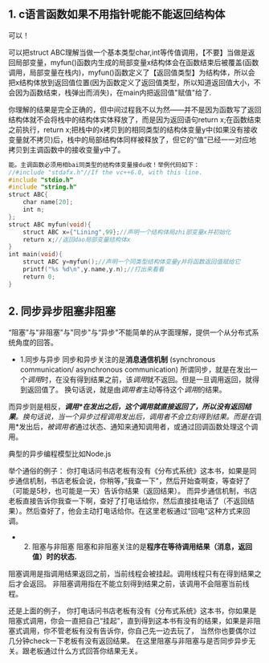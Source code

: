 ## 1. c语言函数如果不用指针呢能不能返回结构体

可以！

可以把struct ABC理解当做一个基本类型char,int等传值调用，【不要】当做是返回局部变量，myfun()函数内生成的局部变量x结构体会在函数结束后被覆盖(函数调用，局部变量在栈内)，myfun()函数定义了【返回值类型】为结构体，所以会把x结构体放到返回值位置(因为函数定义了返回值类型，所以知道返回值大小，不会因为函数结束，栈弹出而消失)，在main内把返回值&quot;赋值&quot;给了.

你理解的结果是完全正确的，但中间过程我不以为然——并不是因为函数写了返回结构体就不会将栈中的结构体实体释放了，而是因为返回语句return x;在函数结束之前执行，return x;把栈中的x拷贝到的相同类型的结构体变量y中(如果没有接收变量就不拷贝)后，栈中的局部结构体同样被释放了，但它的“值”已经一一对应地拷贝到主调函数中的接收变量y中了。

```c
能。主调函数必须用相bai同类型的结构体变量接du收！举例代码如下：
//#include "stdafx.h"//If the vc++6.0, with this line.
#include "stdio.h"
#include "string.h"
struct ABC{
    char name[20];
    int n;
};
struct ABC myfun(void){
    struct ABC x={"Lining",99};//声明一个结构体局zhi部变量x并初始化
    return x;//返回dao局部变量结构体x
}
int main(void){
    struct ABC y=myfun();//声明一个同类型结构体变量y并将函数返回值赋给它
    printf("%s %d\n",y.name,y.n);//打出来看看
    return 0;
}
```

## 2. 同步异步阻塞非阻塞

“阻塞”与"非阻塞"与"同步"与“异步"不能简单的从字面理解，提供一个从分布式系统角度的回答。
- 1.同步与异步
同步和异步关注的是**消息通信机制** (synchronous communication/ asynchronous communication)
所谓同步，就是在发出一个*调用*时，在没有得到结果之前，该*调用*就不返回。但是一旦调用返回，就得到返回值了。
换句话说，就是由*调用者*主动等待这个*调用*的结果。

而异步则是相反，***调用\*在发出之后，这个调用就直接返回了，所以没有返回结果**。换句话说，当一个异步过程调用发出后，调用者不会立刻得到结果。而是在*调用*发出后，*被调用者*通过状态、通知来通知调用者，或通过回调函数处理这个调用。

典型的异步编程模型比如Node.js

举个通俗的例子：
你打电话问书店老板有没有《分布式系统》这本书，如果是同步通信机制，书店老板会说，你稍等，”我查一下"，然后开始查啊查，等查好了（可能是5秒，也可能是一天）告诉你结果（返回结果）。
而异步通信机制，书店老板直接告诉你我查一下啊，查好了打电话给你，然后直接挂电话了（不返回结果）。然后查好了，他会主动打电话给你。在这里老板通过“回电”这种方式来回调。

- 2. 阻塞与非阻塞
阻塞和非阻塞关注的是**程序在等待调用结果（消息，返回值）时的状态.**

阻塞调用是指调用结果返回之前，当前线程会被挂起。调用线程只有在得到结果之后才会返回。
非阻塞调用指在不能立刻得到结果之前，该调用不会阻塞当前线程。

还是上面的例子，
你打电话问书店老板有没有《分布式系统》这本书，你如果是阻塞式调用，你会一直把自己“挂起”，直到得到这本书有没有的结果，如果是非阻塞式调用，你不管老板有没有告诉你，你自己先一边去玩了， 当然你也要偶尔过几分钟check一下老板有没有返回结果。
在这里阻塞与非阻塞与是否同步异步无关。跟老板通过什么方式回答你结果无关。